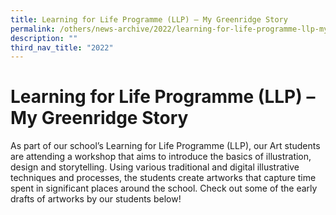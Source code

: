 ```yaml
---
title: Learning for Life Programme (LLP) – My Greenridge Story
permalink: /others/news-archive/2022/learning-for-life-programme-llp-my-greenridge-story/
description: ""
third_nav_title: "2022"
---
```

# **Learning for Life Programme (LLP) –  My Greenridge Story**

As part of our school’s Learning for Life Programme (LLP), our Art students are attending a workshop that aims to introduce the basics of illustration, design and storytelling. Using various traditional and digital illustrative techniques and processes, the students create artworks that capture time spent in significant places around the school. Check out some of the early drafts of artworks by our students below!